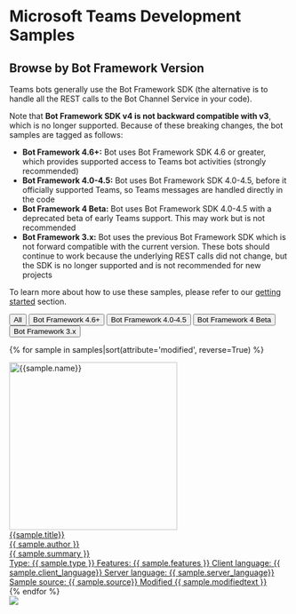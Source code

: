 # Microsoft Teams Development Samples
## Browse by Bot Framework Version

Teams bots generally use the Bot Framework SDK (the alternative is to handle all the REST calls to the Bot Channel Service in your code).

Note that **Bot Framework SDK v4 is not backward compatible with v3**, which is no longer supported. Because of these breaking changes, the bot samples are tagged as follows:

 * __Bot Framework 4.6+:__ Bot uses Bot Framework SDK 4.6 or greater, which provides supported access to Teams bot activities (strongly recommended)
 * __Bot Framework 4.0-4.5:__ Bot uses Bot Framework SDK 4.0-4.5, before it officially supported Teams, so Teams messages are handled directly in the code
 * __Bot Framework 4 Beta:__ Bot uses Bot Framework SDK 4.0-4.5 with a deprecated beta of early Teams support. This may work but is not recommended
 * __Bot Framework 3.x:__ Bot uses the previous Bot Framework SDK which is not forward compatible with the current version. These bots should continue to work because the underlying REST calls did not change, but the SDK is no longer supported and is not recommended for new projects

To learn more about how to use these samples, please refer to our [getting started](../gettingstarted/index.md) section.

 <div class="well">
  <div class="button-group filters-button-group">
    <button class="button is-checked" data-filter="*">All</button>
    <button class="button" data-filter="[data-facet*='bot46']" title="Uses Bot Framework 4.x (recommended)">Bot Framework 4.6+</button>
    <button class="button" data-filter="[data-facet*='bot40']" title="Uses early Bot Framework 4.x before Teams was supported">Bot Framework 4.0-4.5</button>
    <button class="button" data-filter="[data-facet*='bot4beta']" title="Uses early Bot Framework 4.x with deprecated Teams beta SDK">Bot Framework 4 Beta</button>
    <button class="button" data-filter="[data-facet*='bot3']" title="Uses Bot Framework 3.x">Bot Framework 3.x</button>
  </div>
</div>

<div class="grid">

{% for sample in samples|sort(attribute='modified', reverse=True) %}

<div class="sample-item" data-facet="{{sample.bot_framework}}" data-modified="{{sample.modified}}" data-title="{{ sample.title }}"  data-thumbnail="{{sample.thumbnail}}">
  <div class="sample">
    <div class="sample-video"><i class="ms-Icon ms-Icon--VideoSolid" aria-hidden="true"></i></div>
    <div class="sample-img">
      <a class="sample-link"
        href="{{sample.url}}"
        title="{{sample.summary}}">
        <picture>
          <img src="../../img/thumbnails/{{ sample.name }}.png" width="302" alt="{{sample.name}}" data-fullsize="{{sample.thumbnail}}" data-orig="../../img/thumbnails/{{ sample.name }}.png"/>
        </picture>
      </a>
    </div>
  </div>
  <a href="{{sample.url}}"
     title="{{ sample.summary }}">
    <div class="sample-activity">
      <div class="name">{{sample.title}}</div>
      <span class="author" title="{{ sample.author }}">{{ sample.author }}</span>
      <div class="summary">{{ sample.summary }}</div>
      <span class="modified">Type: {{ sample.type }}</span>
      <span class="modified">Features: {{ sample.features }}</span>
      <span class="modified">Client language: {{ sample.client_language}}</span>
      <span class="modified">Server language: {{ sample.server_language}}</span>
      <span class="modified">Sample source: {{ sample.source}}</span>
      <span class="modified">Modified {{ sample.modifiedtext }}</span>
    </div>
  </a>

</div>
    {% endfor %}
</div>

<img src="https://telemetry.sharepointpnp.com/teams-dev-samples/docs/samples/server_framework" />